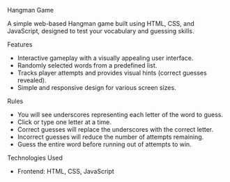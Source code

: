 Hangman Game

A simple web-based Hangman game built using HTML, CSS, and JavaScript, designed to test your vocabulary and guessing skills.

Features
- Interactive gameplay with a visually appealing user interface.
- Randomly selected words from a predefined list.
- Tracks player attempts and provides visual hints (correct guesses revealed).
- Simple and responsive design for various screen sizes.


Rules
- You will see underscores representing each letter of the word to guess.
- Click or type one letter at a time.
- Correct guesses will replace the underscores with the correct letter.
- Incorrect guesses will reduce the number of attempts remaining.
- Guess the entire word before running out of attempts to win.


Technologies Used
- Frontend: HTML, CSS, JavaScript
